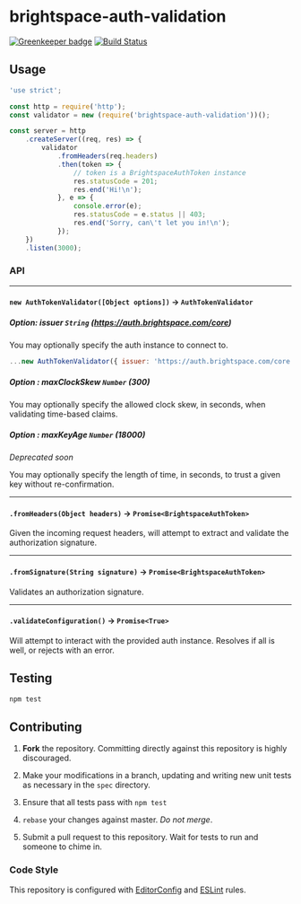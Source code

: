 # brightspace-auth-validation

[![Greenkeeper badge](https://badges.greenkeeper.io/Brightspace/node-auth-validation.svg)](https://greenkeeper.io/)
[![Build Status](https://travis-ci.org/Brightspace/node-auth-validation.svg?branch=master)](https://travis-ci.org/Brightspace/node-auth-validation)

## Usage

```js
'use strict';

const http = require('http');
const validator = new (require('brightspace-auth-validation'))();

const server = http
	.createServer((req, res) => {
		validator
			.fromHeaders(req.headers)
			.then(token => {
				// token is a BrightspaceAuthToken instance
				res.statusCode = 201;
				res.end('Hi!\n');
			}, e => {
				console.error(e);
				res.statusCode = e.status || 403;
				res.end('Sorry, can\'t let you in!\n');
			});
	})
	.listen(3000);
```

### API

---

#### `new AuthTokenValidator([Object options])` -> `AuthTokenValidator`

##### Option: issuer `String` _(https://auth.brightspace.com/core)_

You may optionally specify the auth instance to connect to.

```js
...new AuthTokenValidator({ issuer: 'https://auth.brightspace.com/core' });
```

##### Option : maxClockSkew `Number` _(300)_

You may optionally specify the allowed clock skew, in seconds, when validating
time-based claims.

##### Option : maxKeyAge `Number` _(18000)_

_Deprecated soon_

You may optionally specify the length of time, in seconds, to trust a given key
without re-confirmation.

---

#### `.fromHeaders(Object headers)` -> `Promise<BrightspaceAuthToken>`

Given the incoming request headers, will attempt to extract and validate the
authorization signature.

---

#### `.fromSignature(String signature)` -> `Promise<BrightspaceAuthToken>`

Validates an authorization signature.

---

#### `.validateConfiguration()` -> `Promise<True>`

Will attempt to interact with the provided auth instance. Resolves if all is
well, or rejects with an error.


## Testing

```bash
npm test
```

## Contributing

1. **Fork** the repository. Committing directly against this repository is
   highly discouraged.

2. Make your modifications in a branch, updating and writing new unit tests
   as necessary in the `spec` directory.

3. Ensure that all tests pass with `npm test`

4. `rebase` your changes against master. *Do not merge*.

5. Submit a pull request to this repository. Wait for tests to run and someone
   to chime in.

### Code Style

This repository is configured with [EditorConfig][EditorConfig] and
[ESLint][ESLint] rules.

[EditorConfig]: http://editorconfig.org/
[ESLint]: http://eslint.org

